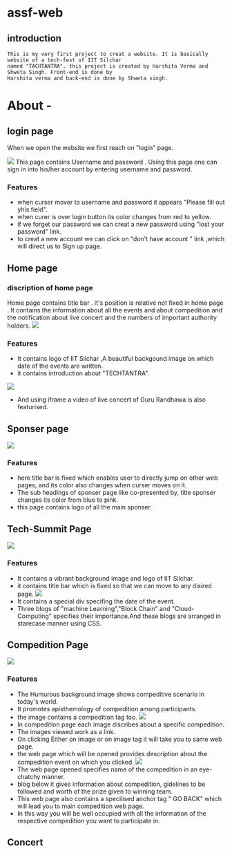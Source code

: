 # assf-web
## introduction
    This is my very first project to creat a website. It is basically website of a tech-fest of IIT Silchar
    named "TACHTANTRA". this project is created by Harshita Verma and Shweta Singh. Front-end is done by 
    Harshita verma and back-end is done by Shweta singh.
# About -
## login page
When we open the website we first reach on "login" page.

![](login.jpg)
 This page contains Username and password .
 Using this page one can sign in into his/her account by entering username and password.
### Features 
*  when curser mover to username and password it appears "Please fill out yhis field".
*  when curer is over login button its color changes from red to yellow.
*  if we forget our password we can creat a new password using "lost your password" link.
*  to creat a new account we can click on "don't have account " link ,which will direct us 
   to Sign up page.
## Home page
### discription of home page
Home page contains title bar . it's position is relative not fixed in home page .
It contains the information about all the events and about compedition and the notification
about live concert and the numbers of important authority holders.
![](home%201.jpg)
### Features
* It contains logo of IIT Silchar ,A beautiful backgound image on which date of the events
are written.
* it contains introduction about "TECHTANTRA".

![](home%202.jpg)

* And using iframe a video of live concert of Guru Randhawa is also featurised.
## Sponser page
![](s1.jpg)
### Features
* here title bar is fixed which enables user to directly jump on other web pages,
and its color also changes when curser moves on it.
* The sub headings of sponser page like co-presented by, title sponser changes its 
color from blue to pink.
* this page contains logo of all the main sponser.
## Tech-Summit Page
![](t_s1.jpg)
### Features
* It contains a vibrant background image and logo of IIT Silchar.
* it contains title bar which is fixed so that we can move to any disired page.
![](t_s2.jpg)
* It contains a special div specifing the date of the event.
* Three blogs of "machine Learning","Block Chain" and "Cloud-Computing" specifies their
importance.And these blogs are arranged in starecase manner using CSS.
## Compedition Page
![](com%201.jpg)
### Features
* The Humurous background image shows compeditive scenario in today's world.
* It promotes apisthemology of compedition among participants.
* the image contains a compedition tag too.
![](com%202.jpg)
* In compedition page each image discribes about a specific compedition.
* The images viewed work as a link.
* On clicking Either on image or on image tag it will take you to same web page.
* the web page which will be opened provides description about the compedition event
on which you clicked.
![](com%203.jpg)
* The web page opened specifies name of the compedition in an eye-chatchy manner.
* blog below it gives information about compedition, gidelines to be followed and worth 
of the prize given to winning team.
* This web page also contains a specilised anchor tag " GO BACK" which will lead you to 
main compedition web page.
* In this way you will be well occupied with all the information of the respective compedition
you want to participate in.
## Concert
